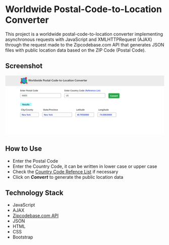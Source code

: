 # Worldwide Postal-Code-to-Location Converter

This project is a worldwide postal-code-to-location converter implementing asynchronous requests with JavaScript and XMLHTTPRequest (AJAX) through the request made to the Zipcodebase.com API that generates JSON files with public location data based on the ZIP Code (Postal Code).

## Screenshot

![Screenshot](Screenshot.png)

## How to Use

+ Enter the Postal Code
+ Enter the Country Code, it can be written in lower case or upper case
+ Check the [Country Code Refence List](https://en.wikipedia.org/wiki/ISO_3166-1_alpha-2#Officially_assigned_code_elements) if necessary
+ Click on ***Convert*** to generate the public location data

## Technology Stack

+ JavaScript
+ AJAX
+ [Zipcodebase.com API](https://zipcodebase.com/)
+ JSON
+ HTML
+ CSS
+ Bootstrap

